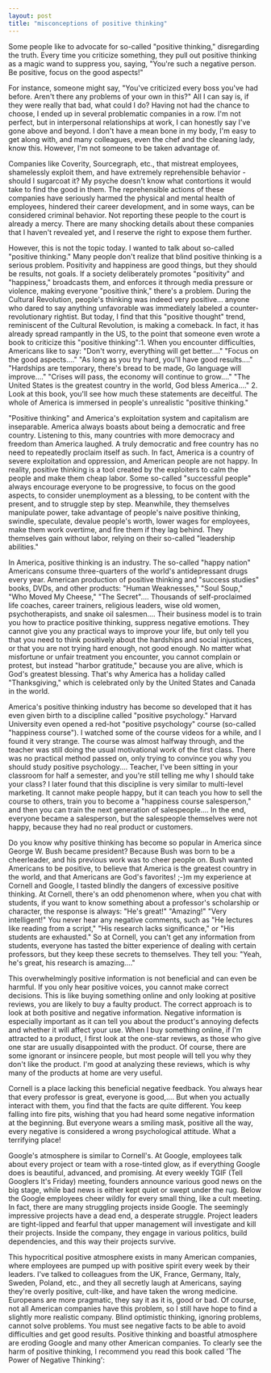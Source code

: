 ```yaml
---
layout: post
title: "misconceptions of positive thinking"
---
```



Some people like to advocate for so-called "positive thinking," disregarding the truth. Every time you criticize something, they pull out positive thinking as a magic wand to suppress you, saying, "You're such a negative person. Be positive, focus on the good aspects!"

For instance, someone might say, "You've criticized every boss you've had before. Aren't there any problems of your own in this?" All I can say is, if they were really that bad, what could I do? Having not had the chance to choose, I ended up in several problematic companies in a row. I'm not perfect, but in interpersonal relationships at work, I can honestly say I've gone above and beyond. I don't have a mean bone in my body, I'm easy to get along with, and many colleagues, even the chef and the cleaning lady, know this. However, I'm not someone to be taken advantage of.

Companies like Coverity, Sourcegraph, etc., that mistreat employees, shamelessly exploit them, and have extremely reprehensible behavior - should I sugarcoat it? My psyche doesn't know what contortions it would take to find the good in them. The reprehensible actions of these companies have seriously harmed the physical and mental health of employees, hindered their career development, and in some ways, can be considered criminal behavior. Not reporting these people to the court is already a mercy. There are many shocking details about these companies that I haven't revealed yet, and I reserve the right to expose them further.

However, this is not the topic today. I wanted to talk about so-called "positive thinking." Many people don't realize that blind positive thinking is a serious problem. Positivity and happiness are good things, but they should be results, not goals. If a society deliberately promotes "positivity" and "happiness," broadcasts them, and enforces it through media pressure or violence, making everyone "positive think," there's a problem. During the Cultural Revolution, people's thinking was indeed very positive... anyone who dared to say anything unfavorable was immediately labeled a counter-revolutionary rightist. But today, I find that this "positive thought" trend, reminiscent of the Cultural Revolution, is making a comeback. In fact, it has already spread rampantly in the US, to the point that someone even wrote a book to criticize this "positive thinking":1. When you encounter difficulties, Americans like to say: "Don't worry, everything will get better...." "Focus on the good aspects...." "As long as you try hard, you'll have good results...." "Hardships are temporary, there's bread to be made, Go language will improve...." "Crises will pass, the economy will continue to grow...." "The United States is the greatest country in the world, God bless America...." 2. Look at this book, you'll see how much these statements are deceitful. The whole of America is immersed in people's unrealistic "positive thinking."

"Positive thinking" and America's exploitation system and capitalism are inseparable. America always boasts about being a democratic and free country. Listening to this, many countries with more democracy and freedom than America laughed. A truly democratic and free country has no need to repeatedly proclaim itself as such. In fact, America is a country of severe exploitation and oppression, and American people are not happy. In reality, positive thinking is a tool created by the exploiters to calm the people and make them cheap labor. Some so-called "successful people" always encourage everyone to be progressive, to focus on the good aspects, to consider unemployment as a blessing, to be content with the present, and to struggle step by step. Meanwhile, they themselves manipulate power, take advantage of people's naive positive thinking, swindle, speculate, devalue people's worth, lower wages for employees, make them work overtime, and fire them if they lag behind. They themselves gain without labor, relying on their so-called "leadership abilities."

In America, positive thinking is an industry. The so-called "happy nation" Americans consume three-quarters of the world's antidepressant drugs every year. American production of positive thinking and "success studies" books, DVDs, and other products: "Human Weaknesses," "Soul Soup," "Who Moved My Cheese," "The Secret".... Thousands of self-proclaimed life coaches, career trainers, religious leaders, wise old women, psychotherapists, and snake oil salesmen.... Their business model is to train you how to practice positive thinking, suppress negative emotions. They cannot give you any practical ways to improve your life, but only tell you that you need to think positively about the hardships and social injustices, or that you are not trying hard enough, not good enough. No matter what misfortune or unfair treatment you encounter, you cannot complain or protest, but instead "harbor gratitude," because you are alive, which is God's greatest blessing. That's why America has a holiday called "Thanksgiving," which is celebrated only by the United States and Canada in the world.

America's positive thinking industry has become so developed that it has even given birth to a discipline called "positive psychology." Harvard University even opened a red-hot "positive psychology" course (so-called "happiness course"). I watched some of the course videos for a while, and I found it very strange. The course was almost halfway through, and the teacher was still doing the usual motivational work of the first class. There was no practical method passed on, only trying to convince you why you should study positive psychology.... Teacher, I've been sitting in your classroom for half a semester, and you're still telling me why I should take your class? I later found that this discipline is very similar to multi-level marketing. It cannot make people happy, but it can teach you how to sell the course to others, train you to become a "happiness course salesperson," and then you can train the next generation of salespeople.... In the end, everyone became a salesperson, but the salespeople themselves were not happy, because they had no real product or customers.

Do you know why positive thinking has become so popular in America since George W. Bush became president? Because Bush was born to be a cheerleader, and his previous work was to cheer people on. Bush wanted Americans to be positive, to believe that America is the greatest country in the world, and that Americans are God's favorites! ;-)m my experience at Cornell and Google, I tasted blindly the dangers of excessive positive thinking. At Cornell, there's an odd phenomenon where, when you chat with students, if you want to know something about a professor's scholarship or character, the response is always: "He's great!" "Amazing!" "Very intelligent!" You never hear any negative comments, such as "He lectures like reading from a script," "His research lacks significance," or "His students are exhausted." So at Cornell, you can't get any information from students, everyone has tasted the bitter experience of dealing with certain professors, but they keep these secrets to themselves. They tell you: "Yeah, he's great, his research is amazing...."

This overwhelmingly positive information is not beneficial and can even be harmful. If you only hear positive voices, you cannot make correct decisions. This is like buying something online and only looking at positive reviews, you are likely to buy a faulty product. The correct approach is to look at both positive and negative information. Negative information is especially important as it can tell you about the product's annoying defects and whether it will affect your use. When I buy something online, if I'm attracted to a product, I first look at the one-star reviews, as those who give one star are usually disappointed with the product. Of course, there are some ignorant or insincere people, but most people will tell you why they don't like the product. I'm good at analyzing these reviews, which is why many of the products at home are very useful.

Cornell is a place lacking this beneficial negative feedback. You always hear that every professor is great, everyone is good,.... But when you actually interact with them, you find that the facts are quite different. You keep falling into fire pits, wishing that you had heard some negative information at the beginning. But everyone wears a smiling mask, positive all the way, every negative is considered a wrong psychological attitude. What a terrifying place!

Google's atmosphere is similar to Cornell's. At Google, employees talk about every project or team with a rose-tinted glow, as if everything Google does is beautiful, advanced, and promising. At every weekly TGIF (Tell Googlers It's Friday) meeting, founders announce various good news on the big stage, while bad news is either kept quiet or swept under the rug. Below the Google employees cheer wildly for every small thing, like a cult meeting. In fact, there are many struggling projects inside Google. The seemingly impressive projects have a dead end, a desperate struggle. Project leaders are tight-lipped and fearful that upper management will investigate and kill their projects. Inside the company, they engage in various politics, build dependencies, and this way their projects survive.

This hypocritical positive atmosphere exists in many American companies, where employees are pumped up with positive spirit every week by their leaders. I've talked to colleagues from the UK, France, Germany, Italy, Sweden, Poland, etc., and they all secretly laugh at Americans, saying they're overly positive, cult-like, and have taken the wrong medicine. Europeans are more pragmatic, they say it as it is, good or bad. Of course, not all American companies have this problem, so I still have hope to find a slightly more realistic company. Blind optimistic thinking, ignoring problems, cannot solve problems. You must see negative facts to be able to avoid difficulties and get good results. Positive thinking and boastful atmosphere are eroding Google and many other American companies. To clearly see the harm of positive thinking, I recommend you read this book called 'The Power of Negative Thinking':